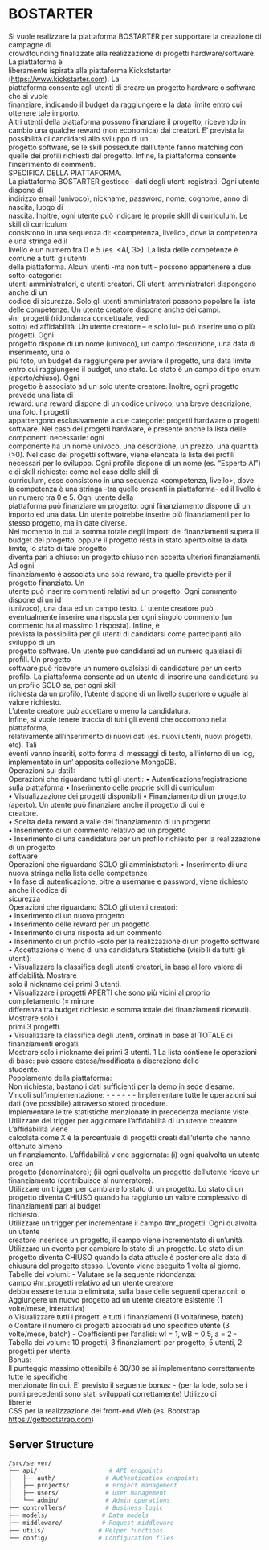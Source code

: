 # BOSTARTER
Si	vuole	realizzare	la	piattaforma	BOSTARTER per	supportare	la	creazione	di	campagne	di	
crowdfounding	finalizzate	alla	realizzazione	di	progetti	hardware/software.	La	piattaforma	è	
liberamente	ispirata	alla	piattaforma	Kickststarter	(https://www.kickstarter.com).	La	
piattaforma	consente	agli	utenti	di	creare	un	progetto	hardware	o	software	che	si	vuole	
finanziare,	indicando	il	budget	da	raggiungere	e	la	data	limite	entro	cui	ottenere	tale	importo.	
Altri	utenti	della	piattaforma	possono	finanziare	il	progetto,	ricevendo	in	cambio	una	qualche	
reward	(non	economica)	dai	creatori.	E’	prevista	la	possibilità	di	candidarsi	allo	sviluppo	di	un	
progetto	software,	se	le	skill	possedute	dall’utente	fanno	matching	con	quelle	dei	profili	
richiesti	dal	progetto.	Infine,	la	piattaforma	consente	l’inserimento	di	commenti.	
SPECIFICA	DELLA	PIATTAFORMA.	
La	piattaforma	BOSTARTER gestisce	i	dati	degli	utenti	registrati.	Ogni	utente	dispone	di	
indirizzo	email	(univoco),	nickname,	password,	nome,	cognome,	anno	di	nascita,	luogo	di	
nascita.	Inoltre,	ogni	utente	può	indicare	le	proprie	skill	di	curriculum.	Le	skill	di	curriculum	
consistono	in	una	sequenza	di:	<competenza,	livello>,	dove	la	competenza	è	una	stringa	ed	il	
livello	è	un	numero	tra	0	e	5	(es.	<AI,	3>).	La	lista	delle	competenze	è	comune	a	tutti	gli	utenti	
della	piattaforma.	Alcuni	utenti	-ma	non	tutti-	possono	appartenere	a	due	sotto-categorie:	
utenti	amministratori,	o	utenti	creatori.	Gli	utenti	amministratori	dispongono	anche	di	un	
codice	di	sicurezza.	Solo	gli	utenti	amministratori	possono	popolare	la	lista	delle	competenze.	
Un	utente	creatore	dispone	anche	dei	campi:	#nr_progetti	(ridondanza	concettuale,	vedi	
sotto)	ed	affidabilità.	Un	utente	creatore	–	e	solo	lui-	può	inserire	uno	o	più	progetti.	Ogni	
progetto	dispone	di	un	nome	(univoco),	un	campo	descrizione,	una	data	di	inserimento,	una	o	
più	foto,	un	budget	da	raggiungere	per	avviare	il	progetto,	una	data	limite	entro	cui	
raggiungere	il	budget,	uno	stato.	Lo	stato	è	un	campo	di	tipo	enum	(aperto/chiuso).	Ogni	
progetto	è	associato	ad	un	solo	utente	creatore.	Inoltre,	ogni	progetto	prevede	una	lista	di	
reward:	una	reward	dispone	di	un	codice	univoco,	una	breve	descrizione,	una	foto.	I	progetti	
appartengono	esclusivamente	a	due	categorie:	progetti	hardware	o	progetti	software.	Nel	
caso	dei	progetti	hardware,	è	presente	anche	la	lista	delle	componenti	necessarie:	ogni	
componente	ha	un	nome	univoco,	una	descrizione,	un	prezzo,	una	quantità	(>0).	Nel	caso	dei	
progetti	software,	viene	elencata	la	lista	dei	profili	necessari	per	lo	sviluppo.	Ogni	profilo	
dispone	di	un	nome	(es.	“Esperto	AI”)	e	di	skill	richieste:	come	nel	caso	delle	skill	di	
curriculum,	esse	consistono	in	una	sequenza	<competenza,	livello>,	dove	la	competenza	è	una	
stringa	-tra	quelle	presenti	in	piattaforma-	ed	il	livello	è	un	numero	tra	0	e	5.	Ogni	utente	della	
piattaforma	può	finanziare	un	progetto:	ogni	finanziamento	dispone	di	un	importo	ed	una	
data.	Un	utente	potrebbe	inserire	più	finanziamenti	per	lo	stesso	progetto,	ma	in	date	diverse.	
Nel	momento	in	cui	la	somma	totale	degli	importi	dei	finanziamenti	supera	il	budget	del	
progetto,	oppure	il	progetto	resta	in	stato	aperto	oltre	la	data	limite,	lo	stato	di	tale	progetto	
diventa	pari	a	chiuso:	un	progetto	chiuso	non	accetta	ulteriori	finanziamenti.		Ad	ogni	
finanziamento	è	associata	una	sola	reward,	tra	quelle	previste	per	il	progetto	finanziato.	Un	
utente	può	inserire	commenti	relativi	ad	un	progetto.	Ogni	commento	dispone	di	un	id	
(univoco),	una	data	ed	un	campo	testo.	L’	utente	creatore	può	eventualmente	inserire	una	
risposta	per	ogni	singolo	commento	(un	commento	ha	al	massimo	1	risposta).	Infine,	è	
prevista	la	possibilità	per	gli	utenti	di	candidarsi	come	partecipanti	allo	sviluppo	di	un	
progetto	software.	Un	utente	può	candidarsi	ad	un	numero	qualsiasi	di	profili.	Un	progetto	
software	può	ricevere	un	numero	qualsiasi	di	candidature	per	un	certo	profilo.	La	piattaforma	
consente	ad	un	utente	di	inserire	una	candidatura	su	un	profilo	SOLO	se,	per	ogni	skill	
richiesta	da	un	profilo,	l’utente	dispone	di	un	livello	superiore	o	uguale	al	valore	richiesto.	
L’utente	creatore	può	accettare	o	meno	la	candidatura.	
Infine,	si	vuole	tenere	traccia	di	tutti	gli	eventi	che	occorrono	nella	piattaforma,	
relativamente	all’inserimento	di	nuovi	dati	(es.	nuovi	utenti,	nuovi	progetti,	etc).	Tali	
eventi	vanno	inseriti,	sotto	forma	di	messaggi	di	testo,	all’interno	di	un	log,	
implementato	in	un’	apposita	collezione	MongoDB.		
Operazioni	sui	dati1:	
Operazioni	che	riguardano	tutti	gli	utenti:	
• Autenticazione/registrazione	sulla	piattaforma	
• Inserimento	delle	proprie	skill	di	curriculum	
• Visualizzazione	dei	progetti	disponibili	
• Finanziamento	di	un	progetto	(aperto).	Un	utente	può	finanziare	anche	il	progetto	di	cui	è	
creatore.	
• Scelta	della	reward	a	valle	del	finanziamento	di	un	progetto	
• Inserimento	di	un	commento	relativo	ad	un	progetto	
• Inserimento	di	una	candidatura	per	un	profilo	richiesto	per	la	realizzazione	di	un	progetto	
software	
Operazioni	che	riguardano	SOLO	gli	amministratori:	
• Inserimento	di	una	nuova	stringa	nella	lista	delle	competenze	
• In	fase	di	autenticazione,	oltre	a	username	e	password,	viene	richiesto	anche	il	codice	di	
sicurezza	
Operazioni	che	riguardano	SOLO	gli	utenti	creatori:	
• Inserimento	di	un	nuovo	progetto	
• Inserimento	delle	reward	per	un	progetto	
• Inserimento	di	una	risposta	ad	un	commento		
• Inserimento	di	un	profilo	-solo	per	la	realizzazione	di	un	progetto	software	
• Accettazione	o	meno	di	una	candidatura	
Statistiche	(visibili	da	tutti	gli	utenti):	
• Visualizzare	la	classifica	degli	utenti	creatori,	in	base	al	loro	valore	di	affidabilità.	Mostrare	
solo	il	nickname	dei	primi	3	utenti.		
• Visualizzare	i	progetti	APERTI	che	sono	più	vicini	al	proprio	completamento	(=	minore	
differenza	tra	budget	richiesto	e	somma	totale	dei	finanziamenti	ricevuti).	Mostrare	solo	i	
primi	3	progetti.	
• Visualizzare	la	classifica	degli	utenti,	ordinati	in	base	al	TOTALE	di	finanziamenti	erogati.	
Mostrare	solo	i	nickname	dei	primi	3	utenti.	
1 La	lista	contiene	le	operazioni	di	base:	può	essere	estesa/modificata	a	discrezione	dello	
studente.	
Popolamento	della	piattaforma:	
Non	richiesta,	bastano	i	dati	sufficienti	per	la	demo	in	sede	d’esame.	
Vincoli	sull’implementazione:	- - - - - - 
Implementare	tutte	le	operazioni	sui	dati	(ove	possibile)	attraverso	stored	procedure.	
Implementare	le	tre	statistiche	menzionate	in	precedenza	mediante	viste.	
Utilizzare	dei	trigger	per	aggiornare	l’affidabilità	di	un	utente	creatore.	L’affidabilità	viene	
calcolata	come	X	è	la	percentuale	di	progetti	creati	dall’utente	che	hanno	ottenuto	almeno	
un	finanziamento.	L’affidabilità	viene	aggiornata:	(i)	ogni	qualvolta	un	utente	crea	un	
progetto	(denominatore);	(ii)	ogni	qualvolta	un	progetto	dell’utente	riceve	un	
finanziamento	(contribuisce	al	numeratore).	
Utilizzare	un	trigger	per	cambiare	lo	stato	di	un	progetto.	Lo	stato	di	un	progetto	diventa	
CHIUSO	quando	ha	raggiunto	un	valore	complessivo	di	finanziamenti	pari	al	budget	
richiesto.		
Utilizzare	un	trigger	per	incrementare	il	campo	#nr_progetti.	Ogni	qualvolta	un	utente	
creatore	inserisce	un	progetto,	il	campo	viene	incrementato	di	un’unità.	
Utilizzare	un	evento	per	cambiare	lo	stato	di	un	progetto.	Lo	stato	di	un	progetto	diventa	
CHIUSO	quando	la	data	attuale	è	posteriore	alla	data	di	chiusura	del	progetto	stesso.	
L’evento	viene	eseguito	1	volta	al	giorno.	
Tabelle	dei	volumi:	- 
Valutare	se	la	seguente	ridondanza:		
campo	#nr_progetti	relativo	ad	un	utente	creatore	
debba	essere	tenuta	o	eliminata,	sulla	base	delle	seguenti	operazioni:	
o Aggiungere	un	nuovo	progetto	ad	un	utente	creatore	esistente	(1	volte/mese,	
interattiva)	
o Visualizzare	tutti	i	progetti	e	tutti	i	finanziamenti	(1	volta/mese,	batch)	
o Contare	il	numero	di	progetti	associati	ad	uno	specifico	utente	(3	volte/mese,	batch)	- Coefficienti	per	l’analisi:	wI	=	1,	wB	=	0.5,	a	=	2	- Tabella	dei	volumi:	10	progetti,	3	finanziamenti	per	progetto,	5	utenti,	2	progetti	per	
utente	
Bonus:	
Il	punteggio	massimo	ottenibile	è	30/30	se	si	implementano	correttamente	tutte	le	specifiche	
menzionate	fin	qui.		E’	previsto	il	seguente	bonus:	- 
(per	la	lode,	solo	se	i	punti	precedenti	sono	stati	sviluppati	correttamente)	Utilizzo	di	
librerie	
CSS	per	la	realizzazione	del	front-end	Web	(es.	Bootstrap	
https://getbootstrap.com)
## Server Structure
```bash
/src/server/
├── api/                    # API endpoints
│   ├── auth/              # Authentication endpoints
│   ├── projects/          # Project management
│   ├── users/             # User management
│   └── admin/             # Admin operations
├── controllers/           # Business logic
├── models/               # Data models
├── middleware/           # Request middleware
├── utils/               # Helper functions
└── config/              # Configuration files
